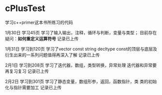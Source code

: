 # cPlusTest
学习c++primer这本书所练习的代码

1月30日 学习45页 学习了输入输出，注释，循环与判断，变量与类型；
目前存在疑问：**如何重定义运算符号**
记录已上传

1月31日 学习到120页 学习了vector const string decltype 
const的顶层与底层及衍生出来的一系列问题值得再深入了解
记录已上传

2月1日 学习到208页 学习了迭代器，数组，类型转换，异常处理
迭代器和异常要再复习复习
记录已上传

2月2日 学习到301页 学习了静态变量，数组形参，返回，函数指针，类
类的初始化与指针需要加工
记录已上传
